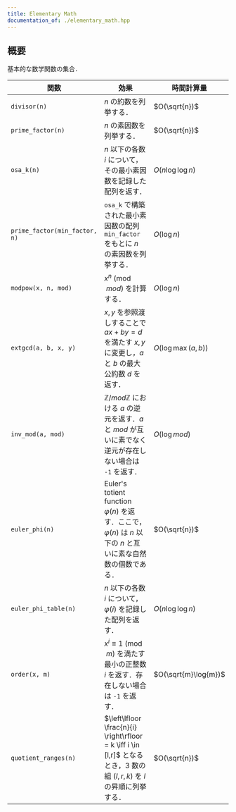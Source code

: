 ```yaml
---
title: Elementary Math
documentation_of: ./elementary_math.hpp
---
```


## 概要
基本的な数学関数の集合．

| 関数                          | 効果                                                                                                                    | 時間計算量           |
| ----------------------------- | ----------------------------------------------------------------------------------------------------------------------- | -------------------- |
| `divisor(n)`                  | $n$ の約数を列挙する．                                                                                                  | $O(\sqrt{n})$        |
| `prime_factor(n)`             | $n$ の素因数を列挙する．                                                                                                | $O(\sqrt{n})$        |
| `osa_k(n)`                    | $n$ 以下の各数 $i$ について，その最小素因数を記録した配列を返す．                                                       | $O(n \log \log n)$   |
| `prime_factor(min_factor, n)` | `osa_k` で構築された最小素因数の配列 `min_factor` をもとに $n$ の素因数を列挙する．                                     | $O(\log n)$          |
| `modpow(x, n, mod)`           | $x^n \pmod{mod}$ を計算する．                                                                                           | $O(\log n)$          |
| `extgcd(a, b, x, y)`          | $x, y$ を参照渡しすることで $ax + by = d$ を満たす $x, y$ に変更し，$a$ と $b$ の最大公約数 $d$ を返す．                | $O(\log \max(a,b))$  |
| `inv_mod(a, mod)`             | $\mathbb{Z}/mod\mathbb{Z}$ における $a$ の逆元を返す．$a$ と $mod$ が互いに素でなく逆元が存在しない場合は `-1` を返す． | $O(\log mod)$        |
| `euler_phi(n)`                | Euler's totient function $\varphi(n)$ を返す．ここで，$\varphi(n)$ は $n$ 以下の $n$ と互いに素な自然数の個数である．   | $O(\sqrt{n})$        |
| `euler_phi_table(n)`          | $n$ 以下の各数 $i$ について，$\varphi(i)$ を記録した配列を返す．                                                        | $O(n \log \log n)$   |
| `order(x, m)`                 | $x^i \equiv 1 \pmod{m}$ を満たす最小の正整数 $i$ を返す．存在しない場合は `-1` を返す．                                 | $O(\sqrt{m}\log{m})$ |
| `quotient_ranges(n)`          | $\left\lfloor \frac{n}{i} \right\rfloor = k \iff i \in [l,r]$ となるとき，3 数の組 $(l,r,k)$ を $l$ の昇順に列挙する．  | $O(\sqrt{n})$        |
